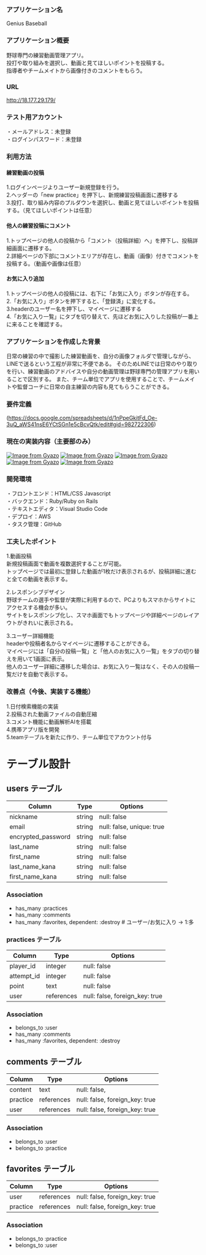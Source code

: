 ### アプリケーション名
Genius Baseball
### アプリケーション概要
野球専門の練習動画管理アプリ。  
投打や取り組みを選択し、動画と見てほしいポイントを投稿する。  
指導者やチームメイトから画像付きのコメントをもらう。  
### URL
  http://18.177.29.179/
### テスト用アカウント
・メールアドレス：未登録  
・ログインパスワード：未登録  
### 利用方法
#### 練習動画の投稿 
1.ログインページよりユーザー新規登録を行う。  
2.ヘッダーの「new practice」を押下し、新規練習投稿画面に遷移する  
3.投打、取り組み内容のプルダウンを選択し、動画と見てほしいポイントを投稿する。（見てほしいポイントは任意）  
#### 他人の練習投稿にコメント
1.トップページの他人の投稿から「コメント（投稿詳細）へ」を押下し、投稿詳細画面に遷移する。  
2.詳細ページの下部にコメントエリアが存在し、動画（画像）付きでコメントを投稿する。（動画や画像は任意）  
#### お気に入り追加
1.トップページの他人の投稿には、右下に「お気に入り」ボタンが存在する。  
2.「お気に入り」ボタンを押下すると、「登録済」に変化する。  
3.headerのユーザー名を押下し、マイページに遷移する  
4.「お気に入り一覧」にタブを切り替えて、先ほどお気に入りした投稿が一番上に来ることを確認する。  
### アプリケーションを作成した背景
日常の練習の中で撮影した練習動画を、自分の画像フォルダで管理しながら、LINEで送るという工程が非常に不便である。
そのためLINEでは日常のやり取りを行い、練習動画のアドバイスや自分の動画管理は野球専門の管理アプリを用いることで区別する。
また、チーム単位でアプリを使用することで、チームメイトや監督コーチに日常の自主練習の内容も見てもらうことができる。
### 要件定義
  (https://docs.google.com/spreadsheets/d/1nPpeGkitFd_Oe-3uQ_aWS41nsE6YCtSGn1e5cBcvQtk/edit#gid=982722306)
### 現在の実装内容（主要部のみ）
[![Image from Gyazo](https://i.gyazo.com/44729187d260774b81224b2c1875bbe2.jpg)](https://gyazo.com/44729187d260774b81224b2c1875bbe2)
[![Image from Gyazo](https://i.gyazo.com/b56faf6feb20393641143a9b091c406d.jpg)](https://gyazo.com/b56faf6feb20393641143a9b091c406d)
[![Image from Gyazo](https://i.gyazo.com/a4c20d5f189fe0051f38c27f2d87cb2a.jpg)](https://gyazo.com/a4c20d5f189fe0051f38c27f2d87cb2a)
[![Image from Gyazo](https://i.gyazo.com/d686240c7ac92dc5fd2b192ffb17c169.jpg)](https://gyazo.com/d686240c7ac92dc5fd2b192ffb17c169)
[![Image from Gyazo](https://i.gyazo.com/f51623da25553580a31e90a388ac10a0.jpg)](https://gyazo.com/f51623da25553580a31e90a388ac10a0)
### 開発環境
・フロントエンド：HTML/CSS Javascript  
・バックエンド：Ruby/Ruby on Rails  
・テキストエディタ：Visual Studio Code  
・デプロイ：AWS  
・タスク管理：GitHub  
### 工夫したポイント
1.動画投稿  
新規投稿画面で動画を複数選択することが可能。  
トップページでは最初に登録した動画が1枚だけ表示されるが、投稿詳細に進むと全ての動画を表示する。  
  
2.レスポンシブデザイン  
野球チームの選手や監督が実際に利用するので、PCよりもスマホからサイトにアクセスする機会が多い。  
サイトをレスポンシブ化し、スマホ画面でもトップページや詳細ページのレイアウトがきれいに表示される。  
  
3.ユーザー詳細機能  
headerや投稿者名からマイページに遷移することができる。  
マイページには「自分の投稿一覧」と「他人のお気に入り一覧」をタブの切り替えを用いて1画面に表示。  
他人のユーザー詳細に遷移した場合は、お気に入り一覧はなく、その人の投稿一覧だけを自動で表示する。  
### 改善点（今後、実装する機能）
1.日付検索機能の実装  
2.投稿された動画ファイルの自動圧縮  
3.コメント機能に動画解析AIを搭載  
4.携帯アプリ版を開発  
5.teamテーブルを新たに作り、チーム単位でアカウント付与  

# テーブル設計

## users テーブル

| Column             | Type    | Options                   |
| ------------------ | ------- | ------------------------- |
| nickname           | string  | null: false               |
| email              | string  | null: false, unique: true |
| encrypted_password | string  | null: false               |
| last_name          | string  | null: false               |
| first_name         | string  | null: false               |
| last_name_kana     | string  | null: false               |
| first_name_kana    | string  | null: false               |

### Association

- has_many :practices
- has_many :comments
- has_many :favorites, dependent: :destroy     # ユーザー/お気に入り → 1:多


### practices テーブル

| Column               | Type       | Options                        |
| -------------------- | ---------- | -------------------------------|
| player_id            | integer    | null: false                    |
| attempt_id           | integer    | null: false                    |
| point                | text       | null: false                    |
| user                 | references | null: false, foreign_key: true |

### Association

- belongs_to :user
- has_many   :comments
- has_many   :favorites, dependent: :destroy


## comments テーブル
| Column     | Type       | Options                        |
| ---------- | ---------- | ------------------------------ |
| content    | text       | null: false,                   |
| practice   | references | null: false, foreign_key: true |
| user       | references | null: false, foreign_key: true |

### Association

- belongs_to :user
- belongs_to :practice


## favorites テーブル

| Column          | Type       | Options                        |
| --------------- | ---------- | ------------------------------ |
| user            | references | null: false, foreign_key: true |
| practice        | references | null: false, foreign_key: true |

### Association

- belongs_to :practice
- belongs_to :user